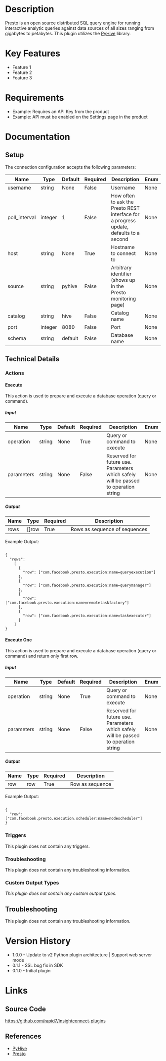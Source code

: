 # Description

[Presto](https://prestodb.io/) is an open source distributed SQL query engine for running interactive analytic queries against data sources of all sizes ranging from gigabytes to petabytes.
This plugin utilizes the [PyHive](https://github.com/dropbox/PyHive) library.

# Key Features

* Feature 1
* Feature 2
* Feature 3

# Requirements

* Example: Requires an API Key from the product
* Example: API must be enabled on the Settings page in the product

# Documentation

## Setup

The connection configuration accepts the following parameters:

|Name|Type|Default|Required|Description|Enum|
|----|----|-------|--------|-----------|----|
|username|string|None|False|Username|None|
|poll_interval|integer|1|False|How often to ask the Presto REST interface for a progress update, defaults to a second|None|
|host|string|None|True|Hostname to connect to|None|
|source|string|pyhive|False|Arbitrary identifier (shows up in the Presto monitoring page)|None|
|catalog|string|hive|False|Catalog name|None|
|port|integer|8080|False|Port|None|
|schema|string|default|False|Database name|None|

## Technical Details

### Actions

#### Execute

This action is used to prepare and execute a database operation (query or command).

##### Input

|Name|Type|Default|Required|Description|Enum|
|----|----|-------|--------|-----------|----|
|operation|string|None|True|Query or command to execute|None|
|parameters|string|None|False|Reserved for future use. Parameters which safely will be passed to operation string|None|

##### Output

|Name|Type|Required|Description|
|----|----|--------|-----------|
|rows|[]row|True|Rows as sequence of sequences|

Example Output:

```

{
  "rows":
    [
      {
        "row": ["com.facebook.presto.execution:name=queryexecution"]
      },
      {
        "row": ["com.facebook.presto.execution:name=querymanager"]
      },
      {
        "row": ["com.facebook.presto.execution:name=remotetaskfactory"]
      },
      {
        "row": ["com.facebook.presto.execution:name=taskexecutor"]
      }
    ]
}

```

#### Execute One

This action is used to prepare and execute a database operation (query or command) and return only first row.

##### Input

|Name|Type|Default|Required|Description|Enum|
|----|----|-------|--------|-----------|----|
|operation|string|None|True|Query or command to execute|None|
|parameters|string|None|False|Reserved for future use. Parameters which safely will be passed to operation string|None|

##### Output

|Name|Type|Required|Description|
|----|----|--------|-----------|
|row|row|True|Row as sequence|

Example Output:

```

{
  "row": ["com.facebook.presto.execution.scheduler:name=nodescheduler"]
}

```

### Triggers

This plugin does not contain any triggers.

### Troubleshooting

This plugin does not contain any troubleshooting information.

### Custom Output Types

_This plugin does not contain any custom output types._

## Troubleshooting

This plugin does not contain any troubleshooting information.

# Version History

* 1.0.0 - Update to v2 Python plugin architecture | Support web server mode
* 0.1.1 - SSL bug fix in SDK
* 0.1.0 - Initial plugin

# Links

## Source Code

https://github.com/rapid7/insightconnect-plugins

## References

* [PyHive](https://github.com/dropbox/PyHive)
* [Presto](https://github.com/prestodb/presto/wiki/HTTP-Protocol)

